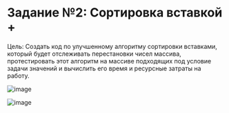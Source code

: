 # Задание №2: Сортировка вставкой +
Цель: Создать код по улучшенному алгоритму сортировки вставками, который будет отслеживать перестановки чисел массива, протестировать этот алгоритм на массиве подходящих под условие задачи значений и вычислить его время и ресурсные затраты на работу.

![image](https://github.com/user-attachments/assets/3b57458d-1c37-4e6e-bd29-661913c2b6ca)

![image](https://github.com/user-attachments/assets/80a92187-af98-408d-8d77-368212704624)

